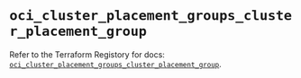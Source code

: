 # `oci_cluster_placement_groups_cluster_placement_group`

Refer to the Terraform Registory for docs: [`oci_cluster_placement_groups_cluster_placement_group`](https://registry.terraform.io/providers/oracle/oci/6.18.0/docs/resources/cluster_placement_groups_cluster_placement_group).
